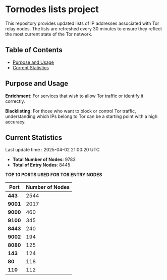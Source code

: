 # Tornodes lists project

This repository provides updated lists of IP addresses associated with Tor relay nodes. The lists are refreshed every 30 minutes to ensure they reflect the most current state of the Tor network.

## Table of Contents

- [Purpose and Usage](#purpose-and-usage)
- [Current Statistics](#current-statistics)


## Purpose and Usage

**Enrichment**: For services that wish to allow Tor traffic or identify it correctly.

**Blacklisting**: For those who want to block or control Tor traffic, understanding which IPs belong to Tor can be a starting point with a high accuracy.

## Current Statistics

Last update time : 2025-04-02 21:00:20 UTC

- **Total Number of Nodes**: 9783
- **Total of Entry Nodes**: 8445

**TOP 10 PORTS USED FOR TOR ENTRY NODES**

| **Port** | **Number of Nodes** |
|------|-----------------|
| **443**   | 2544  |
| **9001**   | 2017  |
| **9000**   | 460  |
| **9100**   | 345  |
| **8443**   | 240  |
| **9002**   | 194  |
| **8080**   | 125  |
| **143**   | 124  |
| **80**   | 118  |
| **110**   | 112  |

